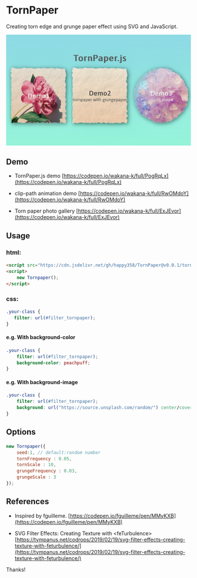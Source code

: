 # TornPaper 
 
Creating torn edge and grunge paper effect using SVG and JavaScript.
 
![ScreenShot](./assets/ScreenShot.jpeg?raw=true "TornPaper.js")
 
## Demo 
* TornPaper.js demo 
  [https://codepen.io/wakana-k/full/PogRqLx](https://codepen.io/wakana-k/full/PogRqLx)

* clip-path animation demo
  [https://codepen.io/wakana-k/full/RwOMdoY](https://codepen.io/wakana-k/full/RwOMdoY)
  
* Torn paper photo gallery 
  [https://codepen.io/wakana-k/full/ExJEvor](https://codepen.io/wakana-k/full/ExJEvor)

  
## Usage 
### html:
```html
<script src="https://cdn.jsdelivr.net/gh/happy358/TornPaper@v0.0.1/tornpaper.min.js"></script>
<script>
    new Tornpaper();
</script>
```

### css:
 ```css
.your-class {
    filter: url(#filter_tornpaper);
}
```
 
 
#### e.g. With background-color  
```css
.your-class {
    filter: url(#filter_tornpaper);
    background-color: peachpuff;
}
```

 
#### e.g. With background-image 
```css
.your-class {
    filter: url(#filter_tornpaper);
    background: url("https://source.unsplash.com/random/") center/cover;
}
```
 


## Options 
```js
new Tornpaper({
    seed:1, // default:random number
    tornFrequency : 0.05,
    tornScale : 10,
    grungeFrequency : 0.03,
    grungeScale : 3
});
```
## References 
- Inspired by fguilleme. 
[https://codepen.io/fguilleme/pen/MMyKXB](https://codepen.io/fguilleme/pen/MMyKXB)  
 
- SVG Filter Effects: Creating Texture with &lt;feTurbulence&gt; 
[https://tympanus.net/codrops/2019/02/19/svg-filter-effects-creating-texture-with-feturbulence/](https://tympanus.net/codrops/2019/02/19/svg-filter-effects-creating-texture-with-feturbulence/) 
 
Thanks! 
